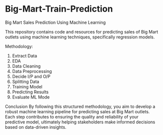 # Big-Mart-Train-Prediction

Big Mart Sales Prediction Using Machine Learning

This repository contains code and resources for predicting sales of Big Mart outlets using machine learning techniques, specifically regression models.

Methodology:

 1. Extract Data 
 2. EDA 
 3. Data Cleaning 
 4. Data Preprocessing 
 5. Decide I/P and O/P
 6. Splitting Data 
 7. Training Model
 8. Predicting Results
 9. Evaluate ML Mode

Conclusion
By following this structured methodology, you aim to develop a robust machine learning pipeline for predicting sales at Big Mart outlets.
Each step contributes to ensuring the quality and reliability of your predictive model, ultimately helping stakeholders make informed decisions based on data-driven insights.
